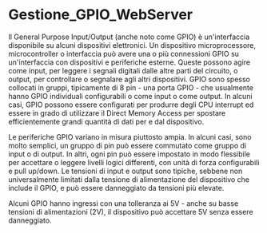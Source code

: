 # Gestione_GPIO_WebServer

Il General Purpose Input/Output (anche noto come GPIO) è un'interfaccia disponibile su alcuni dispositivi elettronici. Un dispositivo microprocessore, microcontroller o interfaccia può avere una o più connessioni GPIO su un'interfaccia con dispositivi e periferiche esterne. Queste possono agire come input, per leggere i segnali digitali dalle altre parti del circuito, o output, per controllare o segnalare agli altri dispositivi. GPIO sono spesso collocati in gruppi, tipicamente di 8 pin - una porta GPIO - che usualmente hanno GPIO individuali configurabili o come input o come output. In alcuni casi, GPIO possono essere configurati per produrre degli CPU interrupt ed essere in grado di utilizzare il Direct Memory Access per spostare efficientemente grandi quantità di dati per e dal dispositivo.

Le periferiche GPIO variano in misura piuttosto ampia. In alcuni casi, sono molto semplici, un gruppo di pin può essere commutato come gruppo di input o di output. In altri, ogni pin può essere impostato in modo flessibile per accettare o leggere livelli logici differenti, con unità di forza configurabili e pull up/down. Le tensioni di input e output sono tipiche, sebbene non universalmente limitati dalla tensione di alimentazione del dispositivo che include il GPIO, e può essere danneggiato da tensioni più elevate.

Alcuni GPIO hanno ingressi con una tolleranza ai 5V - anche su basse tensioni di alimentazioni (2V), il dispositivo può accettare 5V senza essere danneggiato.
